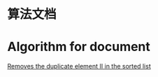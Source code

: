 # 算法文档  
# Algorithm for document

[Removes the duplicate element II in the sorted list](https://xiaoxunyao.xyz/archives/algorithm-2021-3-25)
